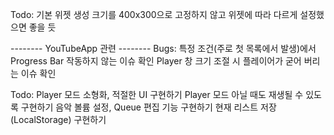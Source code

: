 Todo: 기본 위젯 생성 크기를 400x300으로 고정하지 않고 위젯에 따라 다르게 설정했으면 좋을 듯

-------- YouTubeApp 관련 --------
Bugs:
특정 조건(주로 첫 목록에서 발생)에서 Progress Bar 작동하지 않는 이슈 확인
Player 창 크기 조절 시 플레이어가 굳어 버리는 이슈 확인 

Todo:
Player 모드 소형화, 적절한 UI 구현하기
Player 모드 아닐 때도 재생될 수 있도록 구현하기
음악 볼륨 설정, Queue 편집 기능 구현하기
현재 리스트 저장(LocalStorage) 구현하기 
